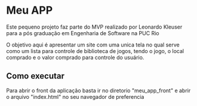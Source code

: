 # Meu APP

Este pequeno projeto faz parte do MVP realizado por Leonardo Kleuser para a pós graduação em Engenharia de Software na PUC Rio

O objetivo aqui é apresentar um site com uma unica tela no qual serve como um lista para controle de biblioteca de jogos, tendo o jogo, o local comprado e o valor comprado para controle do usuário.

## Como executar

Para abrir o front da aplicação basta ir no diretorio "meu_app_front" e abrir o arquivo "index.html" no seu navegador de preferencia
